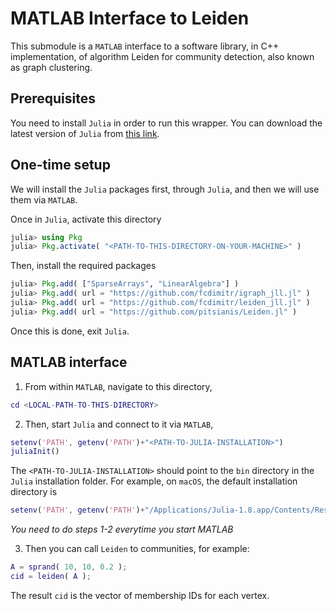 # MATLAB Interface to Leiden

This submodule is a `MATLAB` interface to a software library, in C++
implementation, of algorithm Leiden for community detection, also
known as graph clustering.

## Prerequisites

You need to install `Julia` in order to run this wrapper. You can
download the latest version of `Julia` from [this link](https://julialang.org/downloads/).

## One-time setup

We will install the `Julia` packages first, through `Julia`, and then
we will use them via `MATLAB`.

Once in `Julia`, activate this directory

``` julia
julia> using Pkg
julia> Pkg.activate( "<PATH-TO-THIS-DIRECTORY-ON-YOUR-MACHINE>" )
```

Then, install the required packages

``` julia
julia> Pkg.add( ["SparseArrays", "LinearAlgebra"] )
julia> Pkg.add( url = "https://github.com/fcdimitr/igraph_jll.jl" )
julia> Pkg.add( url = "https://github.com/fcdimitr/leiden_jll.jl" )
julia> Pkg.add( url = "https://github.com/pitsianis/Leiden.jl" )
```

Once this is done, exit `Julia`.

## MATLAB interface

1. From within `MATLAB`, navigate to this directory,

``` matlab
cd <LOCAL-PATH-TO-THIS-DIRECTORY>
```

2. Then, start `Julia` and connect to it via `MATLAB`,

``` matlab
setenv('PATH', getenv('PATH')+"<PATH-TO-JULIA-INSTALLATION>")
juliaInit()
```

The `<PATH-TO-JULIA-INSTALLATION>` should point to the `bin` directory
in the `Julia` installation folder. For example, on `macOS`, the default
installation directory is

``` matlab
setenv('PATH', getenv('PATH')+"/Applications/Julia-1.8.app/Contents/Resources/julia/bin/")
```

*You need to do steps 1-2 everytime you start MATLAB*


3. Then you can call `Leiden` to communities, for example:

``` matlab
A = sprand( 10, 10, 0.2 );
cid = leiden( A );
```

The result `cid` is the vector of membership IDs for each vertex.

